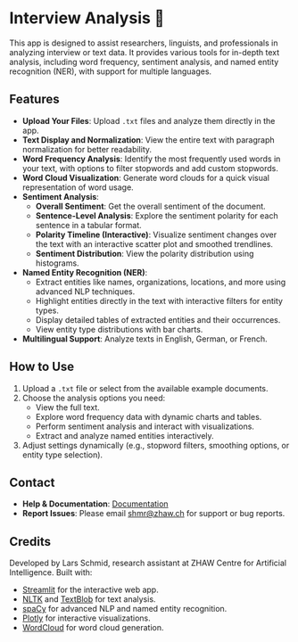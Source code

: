 # Interview Analysis 📝
This app is designed to assist researchers, linguists, and professionals in analyzing interview or text data. It provides various tools for in-depth text analysis, including word frequency, sentiment analysis, and named entity recognition (NER), with support for multiple languages.
## Features
- **Upload Your Files**: Upload `.txt` files and analyze them directly in the app.
- **Text Display and Normalization**: View the entire text with paragraph normalization for better readability.
- **Word Frequency Analysis**: Identify the most frequently used words in your text, with options to filter stopwords and add custom stopwords.
- **Word Cloud Visualization**: Generate word clouds for a quick visual representation of word usage.
- **Sentiment Analysis**:
  - **Overall Sentiment**: Get the overall sentiment of the document.
  - **Sentence-Level Analysis**: Explore the sentiment polarity for each sentence in a tabular format.
  - **Polarity Timeline (Interactive)**: Visualize sentiment changes over the text with an interactive scatter plot and smoothed trendlines.
  - **Sentiment Distribution**: View the polarity distribution using histograms.
- **Named Entity Recognition (NER)**:
  - Extract entities like names, organizations, locations, and more using advanced NLP techniques.
  - Highlight entities directly in the text with interactive filters for entity types.
  - Display detailed tables of extracted entities and their occurrences.
  - View entity type distributions with bar charts.
- **Multilingual Support**: Analyze texts in English, German, or French.
## How to Use
1. Upload a `.txt` file or select from the available example documents.
2. Choose the analysis options you need:
   - View the full text.
   - Explore word frequency data with dynamic charts and tables.
   - Perform sentiment analysis and interact with visualizations.
   - Extract and analyze named entities interactively.
3. Adjust settings dynamically (e.g., stopword filters, smoothing options, or entity type selection).
## Contact
- **Help & Documentation**: [Documentation](https://github.zhaw.ch/shmr/interview-analysis/blob/main/README.md)
- **Report Issues**: Please email [shmr@zhaw.ch](mailto:shmr@zhaw.ch) for support or bug reports.
## Credits
Developed by Lars Schmid, research assistant at ZHAW Centre for Artificial Intelligence. Built with:
- [Streamlit](https://streamlit.io) for the interactive web app.
- [NLTK](https://www.nltk.org) and [TextBlob](https://textblob.readthedocs.io/en/dev/) for text analysis.
- [spaCy](https://spacy.io) for advanced NLP and named entity recognition.
- [Plotly](https://plotly.com) for interactive visualizations.
- [WordCloud](https://github.com/amueller/word_cloud) for word cloud generation.